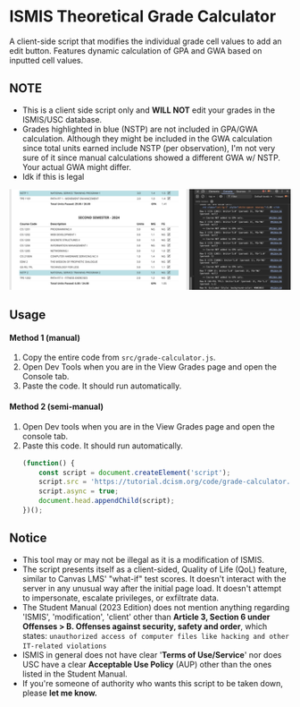 # ISMIS Theoretical Grade Calculator

A client-side script that modifies the individual grade cell values to add an edit button. Features dynamic calculation of GPA and GWA based on inputted cell values.

## NOTE
- This is a client side script only and **WILL NOT** edit your grades in the ISMIS/USC database. 
- Grades highlighted in blue (NSTP) are not included in GPA/GWA calculation. Although they might be included in the GWA calculation since total units earned include NSTP (per observation), I'm not very sure of it since manual calculations showed a different GWA w/ NSTP. Your actual GWA might differ.
- Idk if this is legal 

![Screenshot](screenshots/screenshot.png)

## Usage
#### Method 1 (manual)
1. Copy the entire code from ``src/grade-calculator.js``.
2. Open Dev Tools when you are in the View Grades page and open the Console tab.
3. Paste the code. It should run automatically.

#### Method 2 (semi-manual)
1. Open Dev tools when you are in the View Grades page and open the console tab.
2. Paste this code. It should run automatically. 
	```js
	(function() {
	    const script = document.createElement('script');
	    script.src = 'https://tutorial.dcism.org/code/grade-calculator.js';
	    script.async = true;
	    document.head.appendChild(script);
	})();
	```

## Notice
- This tool may or may not be illegal as it is a modification of ISMIS.
- The script presents itself as a client-sided, Quality of Life (QoL) feature, similar to Canvas LMS' "what-if" test scores. It doesn't interact with the server in any unusual way after the initial page load. It doesn't attempt to impersonate, escalate privileges, or exfiltrate data.
- The Student Manual (2023 Edition) does not mention anything regarding 'ISMIS', 'modification', 'client' other than **Article 3, Section 6 under Offenses > B. Offenses against security, safety and order**, which states:
 `unauthorized access of computer files like hacking
and other IT-related violations`
- ISMIS in general does not have clear '**Terms of Use/Service**' nor does USC have a clear **Acceptable Use Policy** (AUP) other than the ones listed in the Student Manual.
- If you're someone of authority who wants this script to be taken down, please **let me know.**
